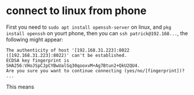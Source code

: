 connect to linux from phone
====
First you need to `sudo apt install openssh-server` on linux, 
and `pkg install openssh` on yourt phone, 
then you can `ssh patrick@192.168...`, the following might appear:
```
The authenticity of host '[192.168.31.223]:8022 ([192.168.31.223]:8022)' can't be established.
ECDSA key fingerprint is SHA256:VHoJSpCJpCYBwUalSq30qooxvM+Ag7Btun2+QkU2QU4.
Are you sure you want to continue connecting (yes/no/[fingerprint])?
...
```
This means